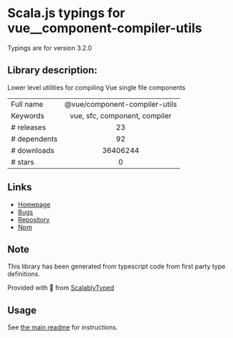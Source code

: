 
# Scala.js typings for vue__component-compiler-utils

Typings are for version 3.2.0

## Library description:
Lower level utilities for compiling Vue single file components

|                    |                 |
| ------------------ | :-------------: |
| Full name          | @vue/component-compiler-utils |
| Keywords           | vue, sfc, component, compiler |
| # releases         | 23 |
| # dependents       | 92 |
| # downloads        | 36406244 |
| # stars            | 0 |

## Links
- [Homepage](https://github.com/vuejs/component-compiler-utils#readme)
- [Bugs](https://github.com/vuejs/component-compiler-utils/issues)
- [Repository](https://github.com/vuejs/component-compiler-utils)
- [Npm](https://www.npmjs.com/package/%40vue%2Fcomponent-compiler-utils)
    


## Note
This library has been generated from typescript code from first party type definitions.

Provided with :purple_heart: from [ScalablyTyped](https://github.com/oyvindberg/ScalablyTyped)

## Usage
See [the main readme](../../readme.md) for instructions.


